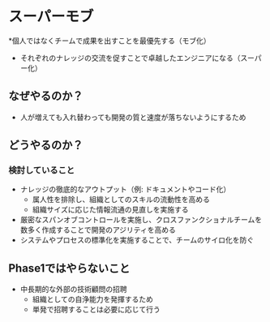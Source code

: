 # スーパーモブ

*個人ではなくチームで成果を出すことを最優先する（モブ化）
* それぞれのナレッジの交流を促すことで卓越したエンジニアになる（スーパー化）

## なぜやるのか？

* 人が増えても入れ替わっても開発の質と速度が落ちないようにするため

## どうやるのか？

### 検討していること

* ナレッジの徹底的なアウトプット（例: ドキュメントやコード化）
  * 属人性を排除し、組織としてのスキルの流動性を高める
  * 組織サイズに応じた情報流通の見直しを実施する
* 厳密なスパンオブコントロールを実施し、クロスファンクショナルチームを数多く作成することで開発のアジリティを高める
* システムやプロセスの標準化を実施することで、チームのサイロ化を防ぐ

## Phase1ではやらないこと

* 中長期的な外部の技術顧問の招聘
  * 組織としての自浄能力を発揮するため
  * 単発で招聘することは必要に応じて行う
